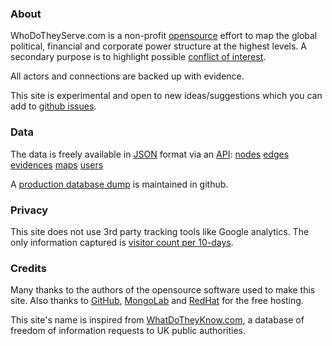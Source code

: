 ### About

WhoDoTheyServe.com is a non-profit [opensource] effort to map the
global political, financial and corporate power structure at the highest levels.
A secondary purpose is to highlight possible [conflict of interest][coi].

All actors and connections are backed up with evidence.

This site is experimental and open to new ideas/suggestions which
you can add to [github issues][issues].

### Data

The data is freely available in [JSON] format via an [API]:
[nodes](http://wdts-dizzib0.rhcloud.com/api/nodes)
[edges](http://wdts-dizzib0.rhcloud.com/api/edges)
[evidences](http://wdts-dizzib0.rhcloud.com/api/evidences)
[maps](http://wdts-dizzib0.rhcloud.com/api/maps)
[users](http://wdts-dizzib0.rhcloud.com/api/users)

A [production database dump][db-dump] is maintained in github.

### Privacy

This site does not use 3rd party tracking tools like Google analytics.
The only information captured is [visitor count per 10-days][hit-count].

### Credits

Many thanks to the authors of the opensource software used to make this site.
Also thanks to [GitHub], [MongoLab] and [RedHat] for the free hosting.

This site's name is inspired from [WhatDoTheyKnow.com][wdtk], a database of freedom of
information requests to UK public authorities.

[api]:        http://en.wikipedia.org/wiki/Application_programming_interface
[beta]:       https://en.wikipedia.org/wiki/Software_release_life_cycle
[coi]:        http://en.wikipedia.org/wiki/Conflict_of_interest
[db-dump]:    https://github.com/dizzib/prod-db-dump
[hit-count]:  http://wdts-dizzib0.rhcloud.com/api/hive/n-hits-2014
[github]:     https://github.com
[issues]:     https://github.com/dizzib/WhoDoTheyServe.com/issues
[json]:       http://en.wikipedia.org/wiki/Json
[login]:      #/user/signin
[mongolab]:   http://mongolab.com
[RedHat]:     https://www.openshift.com
[opensource]: https://github.com/dizzib/WhoDoTheyServe.com
[wdtk]:       https://www.whatdotheyknow.com
